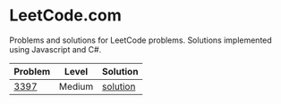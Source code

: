 # LeetCode.com

Problems and solutions for LeetCode problems. Solutions implemented using Javascript and C#.

| Problem | Level | Solution |
| -------- | -------- | --------- |
| [3397](3397/description) | Medium | [solution](3397/solution) |